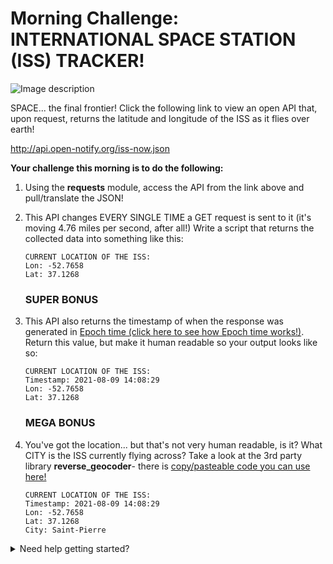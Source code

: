 # Morning Challenge: INTERNATIONAL SPACE STATION (ISS) TRACKER!

![Image description](https://www.esa.int/var/esa/storage/images/esa_multimedia/images/2020/11/international_space_station/22293527-2-eng-GB/International_Space_Station_pillars.gif)

SPACE... the final frontier! Click the following link to view an open API that, upon request, returns the latitude and longitude of the ISS as it flies over earth!

http://api.open-notify.org/iss-now.json

**Your challenge this morning is to do the following:**

1. Using the **requests** module, access the API from the link above and pull/translate the JSON!

0. This API changes EVERY SINGLE TIME a GET request is sent to it (it's moving 4.76 miles per second, after all!) Write a script that returns the collected data into something like this:
    
    ```
    CURRENT LOCATION OF THE ISS:
    Lon: -52.7658
    Lat: 37.1268
    ```

    ### SUPER BONUS

0. This API also returns the timestamp of when the response was generated in [Epoch time (click here to see how Epoch time works!)](https://www.epochconverter.com/). Return this value, but make it human readable so your output looks like so:

    ```
    CURRENT LOCATION OF THE ISS:
    Timestamp: 2021-08-09 14:08:29
    Lon: -52.7658
    Lat: 37.1268
    ```

    ### MEGA BONUS
    
0. You've got the location... but that's not very human readable, is it? What CITY is the ISS currently flying across? Take a look at the 3rd party library **reverse_geocoder**- there is [copy/pasteable code you can use here!](https://www.geeksforgeeks.org/python-reverse-geocoding-to-get-location-on-a-map-using-geographic-coordinates/)

    ```
    CURRENT LOCATION OF THE ISS:
    Timestamp: 2021-08-09 14:08:29
    Lon: -52.7658
    Lat: 37.1268
    City: Saint-Pierre
    ```

<details>
<summary>Need help getting started?</summary>
<br>
    
```python
#!/usr/bin/python3

import requests
  
URL= http://api.open-notify.org/astros.json
def main():
    # requests.get() sends GET request to the URL
    # .json() strips JSON off the response and translates into Python!
    resp= requests.get(URL).json()
    
main()

</details>

```python
#!/usr/bin/python3

# standard library modules first
import time

# 3rd party modules second
import requests
import reverse_geocoder as rg

URL= "http://api.open-notify.org/iss-now.json"

def main():
    # return API response, turn JSON into a python dictionary
    resp= requests.get(URL).json()

    # pull appropriate values for use later
    lat= resp["iss_position"]["latitude"]
    lon= resp["iss_position"]["longitude"]
    ts= resp["timestamp"]

    # convert epoch time into a human readable format
    hr_ts= time.strftime('%Y-%m-%d %H:%M:%S', time.localtime(ts))

    # return an ordered dictionary using our lat/lon
    locator_resp= rg.search((lat, lon))

    # slice that object to return the city name only
    city= locator_resp[0]["name"]

    print(f"""
CURRENT LOCATION OF THE ISS:
Timestamp: {hr_ts}
Lon: {lon}
Lat: {lat}
City: {city}
""")

if __name__=="__main__":
    main()
```

